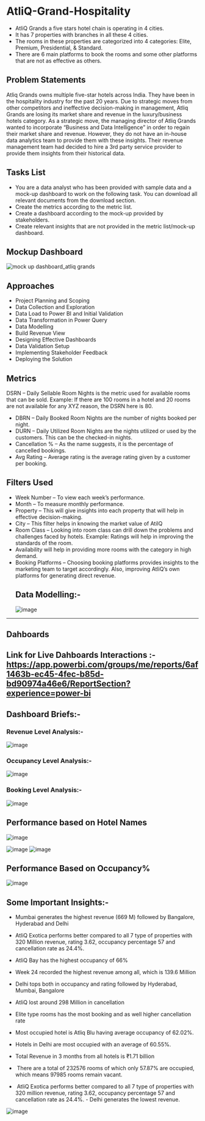 # AtliQ-Grand-Hospitality
- AtliQ Grands a five stars hotel chain is operating in 4 cities.
- It has 7 properties with branches in all these 4 cities.
- The rooms in these properties are categorized into 4 categories: Elite, Premium, Presidential, & Standard.
- There are 6 main platforms to book the rooms and some other platforms that are not as effective as others.

## Problem Statements
Atliq Grands owns multiple five-star hotels across India. They have been in the hospitality industry for the past 20 years. Due to strategic moves from other competitors and ineffective decision-making in management, Atliq Grands are losing its market share and revenue in the luxury/business hotels category. As a strategic move, the managing director of Atliq Grands wanted to incorporate “Business and Data Intelligence” in order to regain their market share and revenue. However, they do not have an in-house data analytics team to provide them with these insights.
Their revenue management team had decided to hire a 3rd party service provider to provide them insights from their historical data.

## Tasks List
- You are a data analyst who has been provided with sample data and a mock-up dashboard to work on the following task. You can download all relevant documents from the download section.
- Create the metrics according to the metric list.
- Create a dashboard according to the mock-up provided by stakeholders.
- Create relevant insights that are not provided in the metric list/mock-up dashboard.

## Mockup Dashboard
![mock up dashboard_atliq grands](https://github.com/Faizan-DataAnalyst/AtliQ-Grand-Hospitality/assets/144520186/d075b30e-c140-46b6-a2a3-e49f162be4c3)

## Approaches
- Project Planning and Scoping
- Data Collection and Exploration
- Data Load to Power BI and Initial Validation
- Data Transformation in Power Query
- Data Modelling 
- Build Revenue View 
- Designing Effective Dashboards
- Data Validation Setup
- Implementing Stakeholder Feedback
- Deploying the Solution
## Metrics
 DSRN – Daily Sellable Room Nights is the metric used for available rooms that can be sold. Example: If there are 100 rooms in a hotel and 20 rooms are not available for any XYZ reason, the DSRN here is 80.
- DBRN – Daily Booked Room Nights are the number of nights booked per night.
- DURN – Daily Utilized Room Nights are the nights utilized or used by the customers. This can be the checked-in nights.
- Cancellation % – As the name suggests, it is the percentage of cancelled bookings.
- Avg Rating – Average rating is the average rating given by a customer per booking.
 ## Filters Used
- Week Number – To view each week’s performance.
- Month – To measure monthly performance.
- Property – This will give insights into each property that will help in effective decision-making.
- City – This filter helps in knowing the market value of AtilQ
- Room Class – Looking into room class can drill down the problems and challenges faced by hotels. Example: Ratings will help in improving the standards of the room.
- Availability will help in providing more rooms with the category in high demand.
- Booking Platforms – Choosing booking platforms provides insights to the marketing team to target accordingly. Also, improving AtliQ’s own platforms for generating direct revenue.
  ## Data Modelling:-
  ![image](https://github.com/Faizan-DataAnalyst/AtliQ-Grand-Hospitality/assets/144520186/82bd8f2d-6c5d-4c86-b513-353d7a6594ae)
-----------------------------------------------------------------------------------
## Dahboards 
Link for Live Dahboards Interactions :-https://app.powerbi.com/groups/me/reports/6af1463b-ec45-4fec-b85d-bd90974a46e6/ReportSection?experience=power-bi
-----------------------------------------------------------------------------------

## Dashboard Briefs:-

### Revenue Level Analysis:-
![image](https://github.com/Faizan-DataAnalyst/AtliQ-Grand-Hospitality/assets/144520186/0b24833d-fc18-455a-90c3-b41a726b17e6)



 ### Occupancy Level Analysis:-
![image](https://github.com/Faizan-DataAnalyst/AtliQ-Grand-Hospitality/assets/144520186/e3b427e3-9fd3-4858-8621-714026ce8199)



 ### Booking Level Analysis:-
![image](https://github.com/Faizan-DataAnalyst/AtliQ-Grand-Hospitality/assets/144520186/5b88326a-5ab7-4cc6-b72a-398c21ed94b5)






## Performance based on Hotel Names
![image](https://github.com/Faizan-DataAnalyst/AtliQ-Grand-Hospitality/assets/144520186/4b710016-b0f6-4aa3-8f28-83e01adbe1be)

![image](https://github.com/Faizan-DataAnalyst/AtliQ-Grand-Hospitality/assets/144520186/3d275656-58b8-4cb3-a016-b2ad230cfa42)
![image](https://github.com/Faizan-DataAnalyst/AtliQ-Grand-Hospitality/assets/144520186/ff76c08a-a035-4f8f-bba1-ae4eb940358f)

## Performance Based on Occupancy%

![image](https://github.com/Faizan-DataAnalyst/AtliQ-Grand-Hospitality/assets/144520186/e3b253cf-56aa-4991-897d-834a24317955)


## Some Important Insights:-
- Mumbai generates the highest revenue (669 M) followed by Bangalore, Hyderabad and Delhi
- AtliQ Exotica performs better compared to all 7 type of properties with 320 Million revenue, rating 3.62, occupancy percentage 57 and cancellation rate as 24.4%.
- AtliQ Bay has the highest occupancy of 66%
- Week 24 recorded the highest revenue among all, which is 139.6 Million
- Delhi tops both in occupancy and rating followed by Hyderabad, Mumbai, Bangalore
- AtliQ lost around 298 Million in cancellation
- Elite type rooms has the most booking and as well higher cancellation rate


- Most occupied hotel is Atliq Blu having average occupancy of 62.02%.
- Hotels in Delhi are most occupied with an average of 60.55%.
- Total Revenue in 3 months from all hotels is ₹1.71 billion
-  There are a total of 232576 rooms of which only 57.87% are occupied, which means 97985 rooms remain vacant.
-  AtliQ Exotica performs better compared to all 7 type of properties with 320 million revenue, rating 3.62, occupancy percentage 57 and cancellation rate as 24.4%.
- Delhi generates the lowest revenue.


![image](https://github.com/Faizan-DataAnalyst/AtliQ-Grand-Hospitality/assets/144520186/ad66eddf-7119-479d-a3bd-4524982fa9a7)










